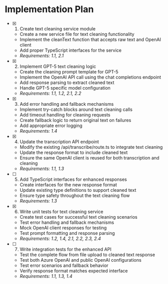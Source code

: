 # Implementation Plan

- [x] 1. Create text cleaning service module

  - Create a new service file for text cleaning functionality
  - Implement the cleanText function that accepts raw text and OpenAI client
  - Add proper TypeScript interfaces for the service
  - _Requirements: 1.1, 2.1_

- [x] 2. Implement GPT-5 text cleaning logic

  - Create the cleaning prompt template for GPT-5
  - Implement the OpenAI API call using the chat completions endpoint
  - Add response parsing to extract cleaned text
  - Handle GPT-5 specific model configuration
  - _Requirements: 1.1, 1.2, 2.1, 2.2_

- [x] 3. Add error handling and fallback mechanisms

  - Implement try-catch blocks around text cleaning calls
  - Add timeout handling for cleaning requests
  - Create fallback logic to return original text on failures
  - Add appropriate error logging
  - _Requirements: 1.4_

- [x] 4. Update the transcription API endpoint

  - Modify the existing /api/transcribe/route.ts to integrate text cleaning
  - Update the response format to include cleaned text
  - Ensure the same OpenAI client is reused for both transcription and cleaning
  - _Requirements: 1.1, 1.3_

- [ ] 5. Add TypeScript interfaces for enhanced responses

  - Create interfaces for the new response format
  - Update existing type definitions to support cleaned text
  - Ensure type safety throughout the text cleaning flow
  - _Requirements: 1.3_

- [x] 6. Write unit tests for text cleaning service

  - Create test cases for successful text cleaning scenarios
  - Test error handling and fallback mechanisms
  - Mock OpenAI client responses for testing
  - Test prompt formatting and response parsing
  - _Requirements: 1.2, 1.4, 2.1, 2.2, 2.3, 2.4_

- [ ] 7. Write integration tests for the enhanced API
  - Test the complete flow from file upload to cleaned text response
  - Test both Azure OpenAI and public OpenAI configurations
  - Test error scenarios and fallback behavior
  - Verify response format matches expected interface
  - _Requirements: 1.1, 1.3, 1.4_

